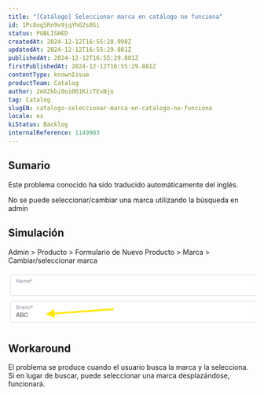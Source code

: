 ```yaml
---
title: "[Catálogo] Seleccionar marca en catálogo no funciona"
id: 1Pc8ogSRn9v9jqYhG2s0Si
status: PUBLISHED
createdAt: 2024-12-12T16:55:28.998Z
updatedAt: 2024-12-12T16:55:29.881Z
publishedAt: 2024-12-12T16:55:29.881Z
firstPublishedAt: 2024-12-12T16:55:29.881Z
contentType: knownIssue
productTeam: Catalog
author: 2mXZkbi0oi061KicTExNjo
tag: Catalog
slugEN: catalogo-seleccionar-marca-en-catalogo-no-funciona
locale: es
kiStatus: Backlog
internalReference: 1149983
---
```


## Sumario

<div class="alert alert-info">
  <p>Este problema conocido ha sido traducido automáticamente del inglés.</p>
</div>


No se puede seleccionar/cambiar una marca utilizando la búsqueda en admin


##

## Simulación


Admin > Producto > Formulario de Nuevo Producto > Marca > Cambiar/seleccionar marca

 ![](https://raw.githubusercontent.com/vtexdocs/help-center-content/refs/heads/main/docs/es/known-issues/Catalog/catalogo-seleccionar-marca-en-catalogo-no-funciona_1.png)


##

## Workaround


El problema se produce cuando el usuario busca la marca y la selecciona. Si en lugar de buscar, puede seleccionar una marca desplazándose, funcionará.





